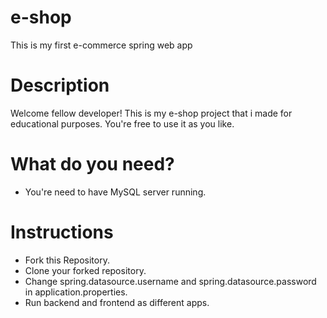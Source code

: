 # e-shop
This is my first e-commerce spring web app

# Description
Welcome fellow developer! This is my e-shop project that i made for educational purposes. You're free to use it as you like.

# What do you need?
* You're need to have MySQL server running.

# Instructions
* Fork this Repository. 
* Clone your forked repository.
* Change spring.datasource.username and spring.datasource.password in application.properties.
* Run backend and frontend as different apps.
